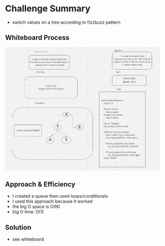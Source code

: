 # Challenge Summary
- switch values on a tree according to fizzbuzz pattern

## Whiteboard Process
![alt image](./wb17.png)

## Approach & Efficiency
- I created a queue then used loops/conditionals
- I used this approach because it worked
- the big O space is O(N)
- big O time: O(1)

## Solution
- see whiteboard
